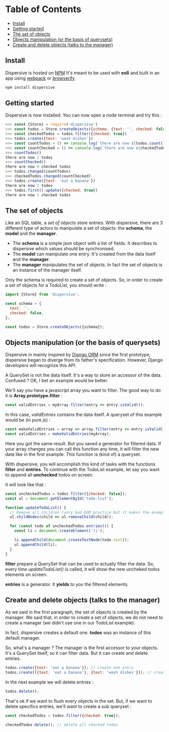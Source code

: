 Table of Contents
=================

   * [Install](#install)
   * [Getting started](#getting-started)
   * [The set of objects](#the-set-of-objects)
   * [Objects manipulation (or the basis of querysets)](#objects-manipulation-or-the-basis-of-querysets)
   * [Create and delete objects (talks to the manager)](#create-and-delete-objects-talks-to-the-manager)


## Install

Dispersive is hosted on [NPM](https://www.npmjs.com/package/dispersive)
It's meant to be used with **es6** and built in an app using [webpack](https://webpack.js.org/) or [browserify](http://browserify.org/)

```sh
npm install dispersive
```

## Getting started

Dispersive is now installed. You can now open a node terminal and try this :

```js
>>> const {Store} = require('dispersive')
>>> const todos = Store.createObjects({schema: {text: '', checked: false}})
>>> const checkedTodos = todos.filter({checked: true})
>>> todos.create({text: 'wash dishes'})
>>> const countTodos = () => console.log(`there are now ${todos.count()} todos`);
>>> const countChecked = () => console.log(`there are now ${checkedTodos.count()} checked todos`);
>>> countTodos()
there are now 1 todos
>>> countChecked()
there are now 0 checked todos
>>> todos.changed(countTodos)
>>> checkedTodos.changed(countChecked)
>>> todos.create({text: 'eat a banana'})
there are now 2 todos
>>> todos.first().update({checked: true})
there are now 1 checked todos
```


## The set of objects

Like an SQL table, a _set of objects_ store entries.
With dispersive, there are 3 different type of actors to manipulate a set of objects: the **schema**, the **model** and the **manager**.

* The **schema** is a simple json object with a list of fields. It describes to dispersive which values should be synchronised.
* The **model** can manipulate one entry. It's created from the data itself and the **manager**.
* The **manager** manipulates the set of objects. In fact the set of objects is an instance of the manager itself.

Only the schema is required to create a set of objects.
So, in order to create a set of objects for a TodoList, you should write :

```js
import {Store} from 'dispersive';

const schema = {
  text: '',
  checked: false,
};

const todos = Store.createObjects({schema});
```

## Objects manipulation (or the basis of querysets)

Dispersive in mainly inspired by [Django ORM](https://docs.djangoproject.com/en/1.10/topics/db/) since the first prototype, dispersive began to diverge from its father's specification. However, Django developers will recognize this API.

A QuerySet is not the data itself. It's a way to store an accessor of the data. Confused ? OK, I bet an example would be better.

We'll say you have a javascript array you want to filter. The good way to do it is **Array.prototype.filter** :

```js
const validEntries = myArray.filter(entry => entry.isValid());
```

In this case, _validEntries_ contains the data itself. A queryset of this example would be (in pure js) :

```js
const makeValidEntries = array => array.filter(entry => entry.isValid());
const validEntries = makeValidEntries(myArray);
```

Here you got the same result. But you saved a generator for filtered data. If your array changes you can call this function any time, it will filter the new data like in the first example. This function is (kind of) a queryset.

With dispersive, you will accomplish this kind of tasks with the functions **filter** and **entries**.
To continue with the TodoList example, let say you want to append all **unchecked** todos on screen.

It will look like that :

```js
const uncheckedTodos = todos.filter({checked: false});
const ul = document.getElementById('todo-list');

function updateTodoList() {
  // Remove all children (very bad DOM practice but it makes the example very simple)
  ul.childNodes(child => ul.removeChild(child));

  for (const todo of uncheckedTodos.entries()) {
    const li = document.createElement('li');

    li.appendChild(document.createTextNode(todo.text));
    ul.appendChild(li);
  }
}
```

**filter** prepare a QuerySet that can be used to actually filter the data. So, every time _updateTodoList()_ is called, it will show the new uncheked todos elements on screen.

**entries** is a generator. It **yields** to you the filtered elements.


## Create and delete objects (talks to the manager)

As we said in the first paragraph, the set of objects is created by the manager. We said that, in order to create a set of objects, we do not need to create a manager (we didn't use one in our TodoList example).

In fact, dispersive creates a default one. **todos** was an instance of this default manager.

So, what's a manager ? The manager is the first accessor to your objects. It's a QuerySet itself, so it can filter data. But it can create and delete entries.

```js
todos.create({text: 'eat a banana'}); // create one entry
todos.create([{text: 'eat a banana'}, {text: 'wash dishes'}]); // create multiple entries
```

In the next example we will delete entries :

```js
todos.delete();
```

That's ok if we want to flush every objects in the set. But, if we want to delete specifics entries, we'll want to create a sub queryset :

```js
const checkedTodos = todos.filter({checked: true});

checkedTodos.delete(); // delete all checked todos.
```

